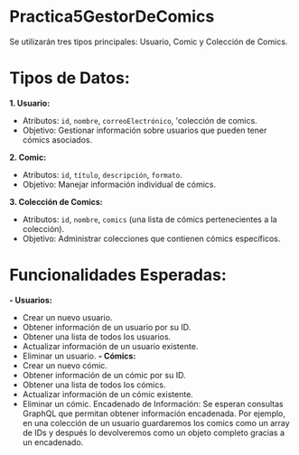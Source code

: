 # Practica5GestorDeComics
Se utilizarán tres tipos principales: Usuario, Comic y Colección de Comics.
# Tipos de Datos:
**1. Usuario:**
   - Atributos: `id`, `nombre`, `correoElectrónico`, 'colección de comics.
   - Objetivo: Gestionar información sobre usuarios que pueden tener cómics asociados.
     
**2. Comic:**
   - Atributos: `id`, `título`, `descripción`, `formato`.
   - Objetivo: Manejar información individual de cómics.
     
**3. Colección de Comics:**
   - Atributos: `id`, `nombre`, `comics` (una lista de cómics pertenecientes a la colección).
   - Objetivo: Administrar colecciones que contienen cómics específicos.
     
# Funcionalidades Esperadas:
**- Usuarios:**
  - Crear un nuevo usuario.
  - Obtener información de un usuario por su ID.
  - Obtener una lista de todos los usuarios.
  - Actualizar información de un usuario existente.
  - Eliminar un usuario.
**- Cómics:**
  - Crear un nuevo cómic.
  - Obtener información de un cómic por su ID.
  - Obtener una lista de todos los cómics.
  - Actualizar información de un cómic existente.
  - Eliminar un cómic.
Encadenado de Información:
Se esperan consultas GraphQL que permitan obtener información encadenada. Por ejemplo, en una colección de un usuario guardaremos los comics como un array de IDs y después lo devolveremos como un objeto completo gracias a un encadenado.
